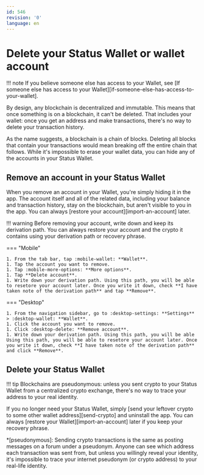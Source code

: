 ```yaml
---
id: 546
revision: '0'
language: en
---
```


# Delete your Status Wallet or wallet account

!!! note
If you believe someone else has access to your Wallet, see [If someone else has access to your Wallet][if-someone-else-has-access-to-your-wallet].

By design, any blockchain is decentralized and immutable. This means that once something is on a blockchain, it can't be deleted. That includes your wallet: once you get an address and make transactions, there's no way to delete your transaction history.

As the name suggests, a blockchain is a chain of blocks. Deleting all blocks that contain your transactions would mean breaking off the entire chain that follows. While it's impossible to erase your wallet data, you can hide any of the accounts in your Status Wallet.

## Remove an account in your Status Wallet

When you remove an account in your Wallet, you're simply hiding it in the app. The account itself and all of the related data, including your balance and transaction history, stay on the blockchain, but aren't visible to you in the app. You can always [restore your account][import-an-account] later.

!!! warning
Before removing your account, write down and keep its derivation path. You can always restore your account and the crypto it contains using your derivation path or recovery phrase.

=== "Mobile"

    1. From the tab bar, tap :mobile-wallet: **Wallet**.
    1. Tap the account you want to remove.
    1. Tap :mobile-more-options: **More options**.
    1. Tap **Delete account**.
    1. Write down your derivation path. Using this path, you will be able to resetore your account later. Once you write it down, check **I have taken note of the derivation path** and tap **Remove**.

=== "Desktop"

    1. From the navigation sidebar, go to :desktop-settings: **Settings** > :desktop-wallet: **Wallet**.
    1. Click the account you want to remove.
    1. Click :desktop-delete: **Remove account**.
    1. Write down your derivation path. Using this path, you will be able Using this path, you will be able to resetore your account later. Once you write it down, check **I have taken note of the derivation path** and click **Remove**.

## Delete your Status Wallet

!!! tip
Blockchains are pseudonymous: unless you sent crypto to your Status Wallet from a centralized crypto exchange, there's no way to trace your address to your real identity.

If you no longer need your Status Wallet, simply [send your leftover crypto to some other wallet address][send-crypto] and uninstall the app. You can always [restore your Wallet][import-an-account] later if you keep your recovery phrase.

\*[pseudonymous]: Sending crypto transactions is the same as posting messages on a forum under a pseudonym. Anyone can see which address each transaction was sent from, but unless you willingly reveal your identity, it's impossible to trace your internet pseudonym (or crypto address) to your real-life identity.
